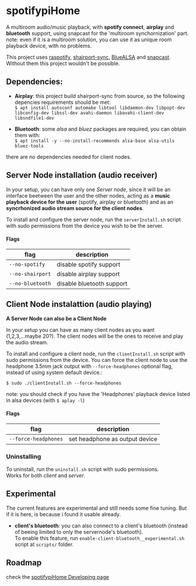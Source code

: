 # spotifypiHome
A multiroom audio/music playback, with **spotify connect**, **airplay** and **bluetooth** support, using snapcast for the 'multiroom synchornization' part.\
note: even if it is a multiroom solution, you can use it as unique room playback device, with no problems.

This project uses [raspotify](https://github.com/dtcooper/raspotify), [shairport-sync](https://github.com/mikebrady/shairport-sync), [BlueALSA](https://github.com/Arkq/bluez-alsa)  and [snapcast](https://github.com/badaix/snapcast). Without them this project wouldn't be possible.

## Dependencies:
 - **Airplay**: this project build shairport-sync from source, so the following depencies requirements should be met: <br/>
   `$ apt install autoconf automake libtool libdaemon-dev libpopt-dev libconfig-dev libssl-dev avahi-daemon libavahi-client-dev libsndfile1-dev`

 - **Bluetooth**: some _alsa_ and _bluez_ packages are required, you can obtain them with: <br/>
    `$ apt install -y --no-install-recommends alsa-base alsa-utils bluez-tools`

there are no dependencies needed for client nodes.


## Server Node installation (audio receiver)

In your setup, you can have only one _Server node_, since it will be an interface beetween the user and the other nodes, acting as a **music playback device for the user** (spotify, airplay or bluetooth) 
and as an **syncrhonized audio stream source for the client nodes**.

To install and configure the server node, run the `serverInstall.sh` script with sudo permissions from the device you wish to be the server.

#### Flags

| flag            | description              |
|-----------------|--------------------------|
| `--no-spotify`  | disable spotify support  |
| `--no-shairport`| disable airplay support  |
| `--no-bluetooth`| disable bluetooth support|



## Client Node instalattion (audio playing)
**A Server Node can also be a Client Node**

In your setup you can have as many client nodes as you want (1,2,3,...maybe 20?). The client nodes will be the ones to receive and play the audio stream.

To install and configure a client node, run the `clientInstall.sh` script with sudo permissions from the device.
You can force the client node to use the headphone 3.5mm jack output with `--force-headphones` optional flag, instead of using system default device.:

`$ sudo ./clientInstall.sh --force-headphones`

note: you should check if you have the 'Headphones' playback device listed in alsa devices (with `$ aplay -l`)

#### Flags

| flag                  | description              |
|-----------------------|--------------------------|
| `--force-headphones`  | set headphone as output device |



### Uninstalling

To uninstall, run the `uninstall.sh` script with sudo permissions.<br/>
Works for both _client_ and _server_.



## Experimental
The current features are experimental and still needs some fine tuning. But if it is here, is because i found it usable already.

 - **client's bluetooth**: you can also connect to a client's bluetooth (instead of beeing limited to only the servernode's bluetooth).<br/>
 To enable this feature, run `enable-client-bluetooth__experimental.sh` script at `scripts/` folder.
 

## Roadmap
check the [spotifypiHome Developing page](https://github.com/jgabriel98/spotifypiHome/projects/1)
